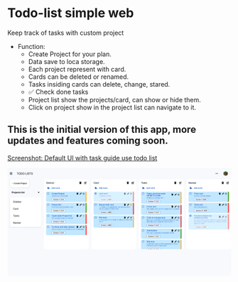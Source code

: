 # Todo-list simple web

Keep track of tasks with custom project

 * Function: 
    + Create Project for your plan.
    + Data save to loca storage.
    + Each project represent with card.
    + Cards can be deleted or renamed.
    + Tasks insiding cards can delete, change, stared.
    + ✅ Check done tasks 
    + Project list show the projects/card, can show or hide them.
    + Click on project show in the project list can navigate to it.

## This is the initial version of this app, more updates and features coming soon.

<ins>Screenshot: Default UI with task guide use todo list</ins>

![Web interface](<Default app.png>)



